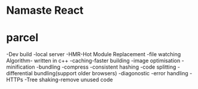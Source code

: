 # Namaste React


# parcel
-Dev build
-local server
-HMR-Hot Module Replacement
-file watching Algorithm- written in c++
-caching-faster building
-image optimisation
-minification
-bundling
-compress
-consistent hashing
-code splitting 
-differential bundling(support older browsers)
-diagonostic
-error handling
-HTTPs
-Tree shaking-remove unused code